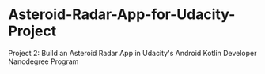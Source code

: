 # Asteroid-Radar-App-for-Udacity-Project
Project 2: Build an Asteroid Radar App in Udacity's Android Kotlin Developer Nanodegree Program
